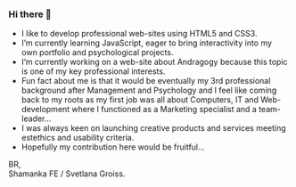 ### Hi there 👋
- I like to develop professional web-sites using HTML5 and CSS3.  
- I’m currently learning JavaScript, eager to bring interactivity into my own portfolio and psychological projects.  
- I’m currently working on a web-site about Andragogy because this topic is one of my key professional interests.  
- Fun fact about me is that it would be eventually my 3rd professional background after Management and Psychology and I feel like coming back to my roots as my first job was all about Computers, IT and Web-development where I functioned as a Marketing specialist and a team-leader... 
- I was always keen on launching creative products and services meeting estethics and usability criteria.
- Hopefully my contribution here would be fruitful...

BR,  
Shamanka FE / Svetlana Groiss.

<!--
**ShamankaFE/shamankafe** is a ✨ _special_ ✨ repository because its `README.md` (this file) appears on your GitHub profile.

Here are some ideas to get you started:

- 🔭 I’m currently working on ...
- 🌱 I’m currently learning ...
- 👯 I’m looking to collaborate on ...
- 🤔 I’m looking for help with ...
- 💬 Ask me about ...
- 📫 How to reach me: ...
- 😄 Pronouns: ...
- ⚡ Fun fact: ...
-->
